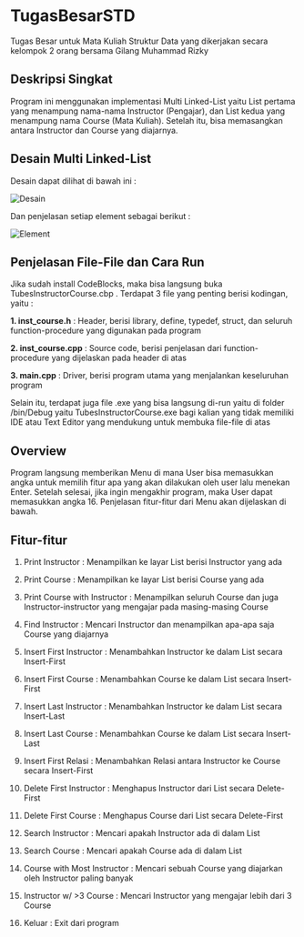# TugasBesarSTD
Tugas Besar untuk Mata Kuliah Struktur Data yang dikerjakan secara kelompok 2 orang bersama Gilang Muhammad Rizky

## Deskripsi Singkat
Program ini menggunakan implementasi Multi Linked-List yaitu List pertama yang menampung nama-nama Instructor (Pengajar), dan List kedua yang menampung nama Course (Mata Kuliah). Setelah itu, bisa memasangkan antara Instructor dan Course yang diajarnya.

## Desain Multi Linked-List
Desain dapat dilihat di bawah ini : 

![Desain](https://drive.google.com/uc?id=1AT0awbT0aP8JOlCkhVjTddQ8z1LkR3OM)

Dan penjelasan setiap element sebagai berikut :

![Element](https://drive.google.com/uc?id=1g9p6ziLaq2EIVMmxCY0oVmU_5vkpZ6Nx)


## Penjelasan File-File dan Cara Run
Jika sudah install CodeBlocks, maka bisa langsung buka TubesInstructorCourse.cbp . Terdapat 3 file yang penting berisi kodingan, yaitu :

**1. inst_course.h**    : Header, berisi library, define, typedef, struct, dan seluruh function-procedure yang digunakan pada program

**2. inst_course.cpp**  : Source code, berisi penjelasan dari function-procedure yang dijelaskan pada header di atas

**3. main.cpp**         : Driver, berisi program utama yang menjalankan keseluruhan program

Selain itu, terdapat juga file .exe yang bisa langsung di-run yaitu di folder /bin/Debug yaitu TubesInstructorCourse.exe bagi kalian yang tidak memiliki IDE atau Text Editor yang mendukung untuk membuka file-file di atas

## Overview
Program langsung memberikan Menu di mana User bisa memasukkan angka untuk memilih fitur apa yang akan dilakukan oleh user lalu menekan Enter. Setelah selesai, jika ingin mengakhir program, maka User dapat memasukkan angka 16. Penjelasan fitur-fitur dari Menu akan dijelaskan di bawah.

## Fitur-fitur
1. Print Instructor               : 
Menampilkan ke layar List berisi Instructor yang ada

2. Print Course                   : 
Menampilkan ke layar List berisi Course yang ada

3. Print Course with Instructor   : 
Menampilkan seluruh Course dan juga Instructor-instructor yang mengajar pada masing-masing Course

4. Find Instructor                : 
Mencari Instructor dan menampilkan apa-apa saja Course yang diajarnya

5. Insert First Instructor        : 
Menambahkan Instructor ke dalam List secara Insert-First

6. Insert First Course            : 
Menambahkan Course ke dalam List secara Insert-First

7. Insert Last Instructor         : 
Menambahkan Instructor ke dalam List secara Insert-Last

8. Insert Last Course             : 
Menambahkan Course ke dalam List secara Insert-Last

9. Insert First Relasi            : 
Menambahkan Relasi antara Instructor ke Course secara Insert-First

10. Delete First Instructor       : 
Menghapus Instructor dari List secara Delete-First

11. Delete First Course           : 
Menghapus Course dari List secara Delete-First

12. Search Instructor             : 
Mencari apakah Instructor ada di dalam List

13. Search Course                 : 
Mencari apakah Course ada di dalam List

14. Course with Most Instructor   : 
Mencari sebuah Course yang diajarkan oleh Instructor paling banyak

15. Instructor w/ >3 Course       : 
Mencari Instructor yang mengajar lebih dari 3 Course

16. Keluar                        : 
Exit dari program
